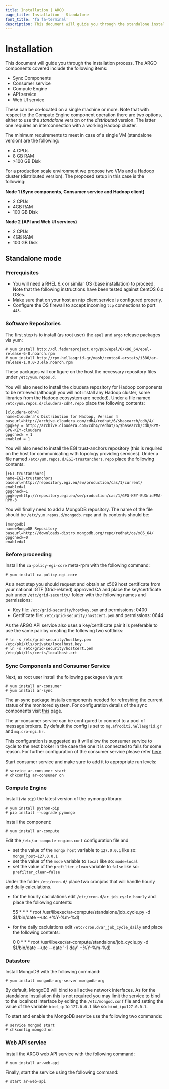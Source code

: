 ```yaml
---
title: Installation | ARGO
page_title: Installation - Standalone
font_title: 'fa fa-terminal'
description: This document will guide you through the standalone installation process.      
---
```


# Installation

This document will guide you through the installation process. The ARGO components covered include the following items:

- Sync Components
- Consumer service
- Compute Engine
- API service
- Web UI service

These can be co-located on a single machine or more. Note that with respect to the Compute Engine component operation there are two options, either to use the *standalone* version or the *distributed* version. The latter one requires an interconnection with a working Hadoop cluster. 

The minimum requirements to meet in case of a single VM (standalone version) are the following:

- 4 CPUs
- 8 GB RAM
- \>100 GB Disk

For a production scale environment we propose two VMs and a Hadoop cluster (distributed version). The proposed setup in this case is the following:

<strong>Node 1 (Sync components, Consumer service and Hadoop client)</strong>

 - 2 CPUs
 - 4GB RAM
 - 100 GB Disk

<strong>Node 2 (API and Web UI services)</strong>

 - 2 CPUs
 - 4GB RAM
 - 100 GB Disk


## Standalone mode

### Prerequisites

- You will need a RHEL 6.x or similar OS (base installation) to proceed. Note that the following instructions have been tested against CentOS 6.x OSes. 
- Make sure that on your host an ntp client service is configured properly. 
- Configure the OS firewall to accept incoming `tcp` connections to port `443`.



### Software Repositories

The first step is to install (as root user) the `epel` and `argo` release packages via yum:

    # yum install http://dl.fedoraproject.org/pub/epel/6/x86_64/epel-release-6-8.noarch.rpm
    # yum install http://rpm.hellasgrid.gr/mash/centos6-arstats/i386/ar-release-1.0.0-3.el6.noarch.rpm

These packages will configure on the host the necessary repository files under `/etc/yum.repos.d`.

You will also need to install the cloudera repository for Hadoop components to be retrieved (although you will not install any Hadoop cluster, some libraries from the Hadoop ecosystem are needed). Under a file named `/etc/yum.repos.d/cloudera-cdh4.repo` place the following contents:

    [cloudera-cdh4]
    name=Cloudera's Distribution for Hadoop, Version 4
    baseurl=http://archive.cloudera.com/cdh4/redhat/6/$basearch/cdh/4/
    gpgkey = http://archive.cloudera.com/cdh4/redhat/6/$basearch/cdh/RPM-GPG-KEY-cloudera
    gpgcheck = 1
    enabled = 1

You will also need to install the EGI trust-anchors repository (this is required on the host for communicating with topology providing services). Under a file named `/etc/yum.repos.d/EGI-trustanchors.repo` place the following contents:

    [EGI-trustanchors]
    name=EGI-trustanchors
    baseurl=http://repository.egi.eu/sw/production/cas/1/current/
    enabled=1
    gpgcheck=1
    gpgkey=http://repository.egi.eu/sw/production/cas/1/GPG-KEY-EUGridPMA-RPM-3

You will finally need to add a MongoDB repository. The name of the file should be `/etc/yum.repos.d/mongodb.repo` and its contents should be:

    [mongodb]
    name=MongoDB Repository
    baseurl=http://downloads-distro.mongodb.org/repo/redhat/os/x86_64/
    gpgcheck=0
    enabled=1

### Before proceeding

Install the `ca-policy-egi-core` meta-rpm with the following command:

    # yum install ca-policy-egi-core

As a next step you should request and obtain an x509 host certificate from your national IGTF (Grid-related) approved CA and place the key/certificate pair under `/etc/grid-security/` folder with the following names and permissions:

* Key file: `/etc/grid-security/hostkey.pem` and permissions: 0400
* Certificate file: `/etc/grid-security/hostcert.pem` and permissions: 0644

As the ARGO API service also uses a key/certificate pair it is preferable to use the same pair by creating the following two softlinks:

    # ln -s /etc/grid-security/hostkey.pem /etc/pki/tls/private/localhost.key
    # ln -s /etc/grid-security/hostcert.pem /etc/pki/tls/certs/localhost.crt

### Sync Components and Consumer Service

Next, as root user install the following packages via yum:

    # yum install ar-consumer
    # yum install ar-sync

The ar-sync package installs components needed for refreshing the current status of the monitored system. For configuration details of the sync components visit [this][l1] page. 

[l1]: /guides/sync/

The ar-consumer service can be configured to connect to a pool of message brokers. By default the config is set to `mq.afroditi.hellasgrid.gr` and `mq.cro-ngi.hr`. 

This configuration is suggested as it will allow the consumer service to cycle to the next broker in the case the one it is connected to fails for some reason. For further configuration of the consumer service please refer [here][l2]. 

[l2]: /guides/consumer/

Start consumer service and make sure to add it to appropriate run levels:

    # service ar-consumer start
    # chkconfig ar-consumer on

### Compute Engine

Install (via `pip`) the latest version of the pymongo library:

    # yum install python-pip
    # pip install --upgrade pymongo

Install the component:

    # yum install ar-compute

Edit the `/etc/ar-compute-engine.conf` configuration file and 

- set the value of the `mongo_host` variable to `127.0.0.1` like so: `mongo_host=127.0.0.1`
- set the value of the `mode` variable to `local` like so: `mode=local`
- set the value of the `prefilter_clean` variable to `false` like so: `prefilter_clean=false`

Under the folder `/etc/cron.d/` place two cronjobs that will handle hourly and daily calculations. 

- for the hourly caclulations edit `/etc/cron.d/ar_job_cycle_hourly` and place the following contents:

    55 * * * * root /usr/libexec/ar-compute/standalone/job_cycle.py -d $(/bin/date --utc  +\%Y-\%m-\%d)

- for the daily caclulations edit `/etc/cron.d/ar_job_cycle_daily` and place the following contents:

    0 0 * * * root /usr/libexec/ar-compute/standalone/job_cycle.py -d $(/bin/date --utc --date '-1 day' +\%Y-\%m-\%d)



### Datastore

Install MongoDB with the following command:

    # yum install mongodb-org-server mongodb-org

By default, MongoDB will bind to all active network interfaces. As for the standalone installation this is not required you may limit the service to bind to the localhost interface by editing the `/etc/mongod.conf` file and setting the value of the variable `bind_ip` to `127.0.0.1` like so: `bind_ip=127.0.0.1`.

To start and enable the MongoDB service use the following two commands:

    # service mongod start
    # chkconfig mongod on


### Web API service

Install the ARGO web API service with the following command:

    # yum install ar-web-api

Finally, start the service using the following command:

    # start ar-web-api


